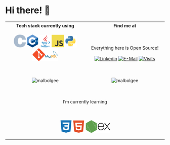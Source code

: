 # Hi there! 👋

<table width="100%">
  <tr>
  <th>Tech stack currently using</th>
  <th>Find me at</th>
  </tr>
  <tr>
  <td width="50%">

 <p align = "center">
  <img src="https://raw.githubusercontent.com/devicons/devicon/master/icons/c/c-original.svg" alt="c" width="40" height="40"/><img src="https://raw.githubusercontent.com/devicons/devicon/master/icons/cplusplus/cplusplus-original.svg" alt="cplusplus" width="40" height="40"/><img src="https://raw.githubusercontent.com/devicons/devicon/master/icons/java/java-original.svg" alt="java" width="40" height="40"/><img src="https://raw.githubusercontent.com/devicons/devicon/master/icons/javascript/javascript-original.svg" alt="javascript" width="40" height="40"/><img src="https://raw.githubusercontent.com/devicons/devicon/master/icons/python/python-original.svg" alt="python" width="40" height="40"/><img src="https://raw.githubusercontent.com/devicons/devicon/master/icons/git/git-original.svg" alt="git" width="40" height="40"/><img src="https://raw.githubusercontent.com/devicons/devicon/master/icons/mysql/mysql-original-wordmark.svg" alt="mysql" width="40" height="40"/>
 </p>

  </td>
  <td width="50%">

<br><p align="center">Everything here is Open Source!<br><br>
[![Linkedin](https://img.shields.io/badge/linked-in-369?style=flat-square&logo=linkedin&logoColor=white&color=blue)](https://www.linkedin.com/in/victor-hugo-oliveira-gomes-26267389)
[![E-Mail](https://img.shields.io/badge/email-reveal-2a8?style=flat-square&logo=gmail&logoColor=white)](https://mailhide.io/e/pjICx)
[![Visits](https://badges.pufler.dev/visits/malbolgee/URI?logo=GitHub&label=github%20visits&color=336699&logoColor=white&style=flat-square)](https://github.com/malbolgee)

</p>
  </td>
  <tr>
  <td width = "50%">
  <br>
  <p align = "center"><img src="https://github-readme-stats.vercel.app/api/top-langs?username=malbolgee&show_icons=true&theme=onedark&locale=en&layout=compact" alt="malbolgee" /></p>
  </td>
  <td width = "50%">
  <br>
  <p align = "center"><img src="https://github-readme-stats.vercel.app/api?username=malbolgee&show_icons=true&theme=onedark&locale=en" alt="malbolgee" /></p>
  </td>
  <tr>
  <td colspan = 2><br><p align = "center"> I’m currently learning </p></td>
  <tr>
  <td colspan=2 width ="50%">
  <br>
  <p align="center">
  <img src="https://raw.githubusercontent.com/devicons/devicon/master/icons/css3/css3-plain.svg" alt="css3" width="40" height="40"/><img src="https://raw.githubusercontent.com/devicons/devicon/master/icons/html5/html5-plain.svg" alt="html5" width="40" height="40"/><img src="https://raw.githubusercontent.com/devicons/devicon/master/icons/nodejs/nodejs-plain.svg" alt="NodeJS" width="40" height="40"/><img src="https://raw.githubusercontent.com/devicons/devicon/master/icons/express/express-original.svg" alt="Express" width="40" height="40"/>
  </p>
  </table>

[//]: <> (The `&nbsp;` is to have Aphelion take up more space)
